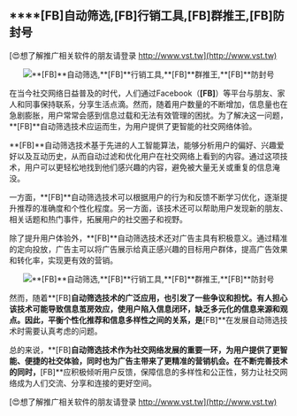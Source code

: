 ## ****[FB]**自动筛选,**[FB]**行销工具,**[FB]**群推王,**[FB]**防封号**

[😍想了解推广相关软件的朋友请登录 http://www.vst.tw](http://www.vst.tw)

 <center><img src="https://vst.tw/MP4/tuiguang/png/1.png" alt="**[FB]**自动筛选,**[FB]**行销工具,**[FB]**群推王,**[FB]**防封号"></center>

在当今社交网络日益普及的时代，人们通过Facebook（**[FB]**）等平台与朋友、家人和同事保持联系，分享生活点滴。然而，随着用户数量的不断增加，信息量也在急剧膨胀，用户常常会感到信息过载和无法有效管理的困扰。为了解决这一问题，**[FB]**自动筛选技术应运而生，为用户提供了更智能的社交网络体验。

**[FB]**自动筛选技术基于先进的人工智能算法，能够分析用户的偏好、兴趣爱好以及互动历史，从而自动过滤和优化用户在社交网络上看到的内容。通过这项技术，用户可以更轻松地找到他们感兴趣的内容，避免被大量无关或重复的信息淹没。

一方面，**[FB]**自动筛选技术可以根据用户的行为和反馈不断学习优化，逐渐提升推荐的准确度和个性化程度。另一方面，该技术还可以帮助用户发现新的朋友、相关话题和热门事件，拓展用户的社交圈子和视野。

除了提升用户体验外，**[FB]**自动筛选技术还对广告主具有积极意义。通过精准的定向投放，广告主可以将广告展示给真正感兴趣的目标用户群体，提高广告效果和转化率，实现更有效的营销。

 <center><img src="https://vst.tw/MP4/tuiguang/png/3.png" alt="**[FB]**自动筛选,**[FB]**行销工具,**[FB]**群推王,**[FB]**防封号"></center>

然而，随着**[FB]**自动筛选技术的广泛应用，也引发了一些争议和担忧。有人担心该技术可能导致信息茧房效应，使用户陷入信息闭环，缺乏多元化的信息来源和观点。因此，平衡个性化推荐和信息多样性之间的关系，是**[FB]**在发展自动筛选技术时需要认真考虑的问题。

总的来说，**[FB]**自动筛选技术作为社交网络发展的重要一环，为用户提供了更智能、便捷的社交体验，同时也为广告主带来了更精准的营销机会。在不断完善技术的同时，**[FB]**应积极倾听用户反馈，保障信息的多样性和公正性，努力让社交网络成为人们交流、分享和连接的更好空间。

[😍想了解推广相关软件的朋友请登录 http://www.vst.tw](http://www.vst.tw)




